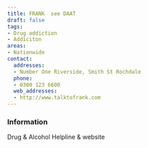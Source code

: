```yaml
---
title: FRANK  see DAAT
draft: false
tags:
- Drug addiction
- Addiciton
areas:
- Nationwide
contact:
  addresses:
  - Number One Riverside, Smith St Rochdale
  phone:
  - 0300 123 6600
  web_addresses:
  - http://www.talktofrank.com
---
```


### Information
Drug & Alcohol Helpline & website

